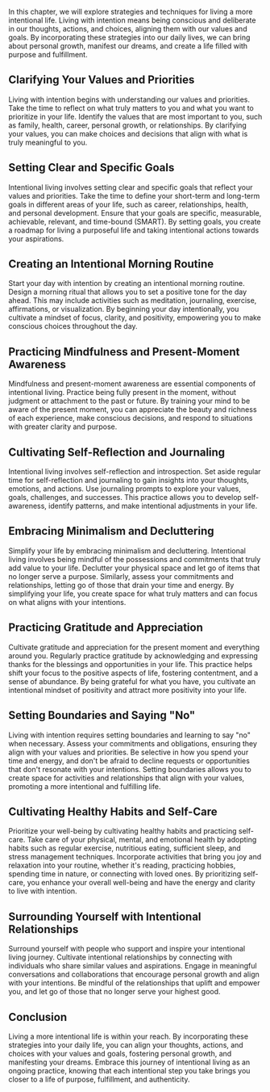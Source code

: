 
In this chapter, we will explore strategies and techniques for living a more intentional life. Living with intention means being conscious and deliberate in our thoughts, actions, and choices, aligning them with our values and goals. By incorporating these strategies into our daily lives, we can bring about personal growth, manifest our dreams, and create a life filled with purpose and fulfillment.

## Clarifying Your Values and Priorities

Living with intention begins with understanding our values and priorities. Take the time to reflect on what truly matters to you and what you want to prioritize in your life. Identify the values that are most important to you, such as family, health, career, personal growth, or relationships. By clarifying your values, you can make choices and decisions that align with what is truly meaningful to you.

## Setting Clear and Specific Goals

Intentional living involves setting clear and specific goals that reflect your values and priorities. Take the time to define your short-term and long-term goals in different areas of your life, such as career, relationships, health, and personal development. Ensure that your goals are specific, measurable, achievable, relevant, and time-bound (SMART). By setting goals, you create a roadmap for living a purposeful life and taking intentional actions towards your aspirations.

## Creating an Intentional Morning Routine

Start your day with intention by creating an intentional morning routine. Design a morning ritual that allows you to set a positive tone for the day ahead. This may include activities such as meditation, journaling, exercise, affirmations, or visualization. By beginning your day intentionally, you cultivate a mindset of focus, clarity, and positivity, empowering you to make conscious choices throughout the day.

## Practicing Mindfulness and Present-Moment Awareness

Mindfulness and present-moment awareness are essential components of intentional living. Practice being fully present in the moment, without judgment or attachment to the past or future. By training your mind to be aware of the present moment, you can appreciate the beauty and richness of each experience, make conscious decisions, and respond to situations with greater clarity and purpose.

## Cultivating Self-Reflection and Journaling

Intentional living involves self-reflection and introspection. Set aside regular time for self-reflection and journaling to gain insights into your thoughts, emotions, and actions. Use journaling prompts to explore your values, goals, challenges, and successes. This practice allows you to develop self-awareness, identify patterns, and make intentional adjustments in your life.

## Embracing Minimalism and Decluttering

Simplify your life by embracing minimalism and decluttering. Intentional living involves being mindful of the possessions and commitments that truly add value to your life. Declutter your physical space and let go of items that no longer serve a purpose. Similarly, assess your commitments and relationships, letting go of those that drain your time and energy. By simplifying your life, you create space for what truly matters and can focus on what aligns with your intentions.

## Practicing Gratitude and Appreciation

Cultivate gratitude and appreciation for the present moment and everything around you. Regularly practice gratitude by acknowledging and expressing thanks for the blessings and opportunities in your life. This practice helps shift your focus to the positive aspects of life, fostering contentment, and a sense of abundance. By being grateful for what you have, you cultivate an intentional mindset of positivity and attract more positivity into your life.

## Setting Boundaries and Saying "No"

Living with intention requires setting boundaries and learning to say "no" when necessary. Assess your commitments and obligations, ensuring they align with your values and priorities. Be selective in how you spend your time and energy, and don't be afraid to decline requests or opportunities that don't resonate with your intentions. Setting boundaries allows you to create space for activities and relationships that align with your values, promoting a more intentional and fulfilling life.

## Cultivating Healthy Habits and Self-Care

Prioritize your well-being by cultivating healthy habits and practicing self-care. Take care of your physical, mental, and emotional health by adopting habits such as regular exercise, nutritious eating, sufficient sleep, and stress management techniques. Incorporate activities that bring you joy and relaxation into your routine, whether it's reading, practicing hobbies, spending time in nature, or connecting with loved ones. By prioritizing self-care, you enhance your overall well-being and have the energy and clarity to live with intention.

## Surrounding Yourself with Intentional Relationships

Surround yourself with people who support and inspire your intentional living journey. Cultivate intentional relationships by connecting with individuals who share similar values and aspirations. Engage in meaningful conversations and collaborations that encourage personal growth and align with your intentions. Be mindful of the relationships that uplift and empower you, and let go of those that no longer serve your highest good.

## Conclusion

Living a more intentional life is within your reach. By incorporating these strategies into your daily life, you can align your thoughts, actions, and choices with your values and goals, fostering personal growth, and manifesting your dreams. Embrace this journey of intentional living as an ongoing practice, knowing that each intentional step you take brings you closer to a life of purpose, fulfillment, and authenticity.
